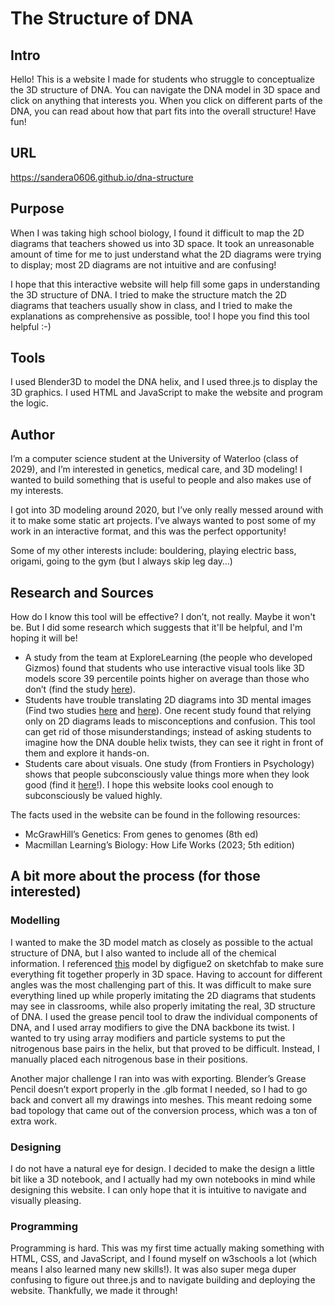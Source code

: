 # The Structure of DNA
## Intro
Hello! This is a website I made for students who struggle to conceptualize the 3D structure of DNA. You can navigate the DNA model in 3D space and click on anything that interests you. When you click on different parts of the DNA, you can read about how that part fits into the overall structure! Have fun!
## URL
https://sandera0606.github.io/dna-structure
## Purpose
When I was taking high school biology, I found it difficult to map the 2D diagrams that teachers showed us into 3D space. It took an unreasonable amount of time for me to just understand what the 2D diagrams were trying to display; most 2D diagrams are not intuitive and are confusing!

I hope that this interactive website will help fill some gaps in understanding the 3D structure of DNA. I tried to make the structure match the 2D diagrams that teachers usually show in class, and I tried to make the explanations as comprehensive as possible, too! I hope you find this tool helpful :-)
## Tools
I used Blender3D to model the DNA helix, and I used three.js to display the 3D graphics. I used HTML and JavaScript to make the website and program the logic.
## Author
I’m a computer science student at the University of Waterloo (class of 2029), and I’m interested in genetics, medical care, and 3D modeling! I wanted to build something that is useful to people and also makes use of my interests. 

I got into 3D modeling around 2020, but I’ve only really messed around with it to make some static art projects. I’ve always wanted to post some of my work in an interactive format, and this was the perfect opportunity!

Some of my other interests include: bouldering, playing electric bass, origami, going to the gym (but I always skip leg day…)
## Research and Sources
How do I know this tool will be effective? I don’t, not really. Maybe it won't be. But I did some research which suggests that it'll be helpful, and I'm hoping it will be!
- A study from the team at ExploreLearning (the people who developed Gizmos) found that students who use interactive visual tools like 3D models score 39 percentile points higher on average than those who don’t (find the study [here](https://gizmos.explorelearning.com/user_area/content_media/raw/why-gizmos-work-research-paper.pdf)).
- Students have trouble translating 2D diagrams into 3D mental images (Find two studies [here](https://core.ac.uk/download/639103617.pdf) and [here](https://pubmed.ncbi.nlm.nih.gov/30897273/)). One recent study found that relying only on 2D diagrams leads to misconceptions and confusion. This tool can get rid of those misunderstandings; instead of asking students to imagine how the DNA double helix twists, they can see it right in front of them and explore it hands-on. 
- Students care about visuals. One study (from Frontiers in Psychology) shows that people subconsciously value things more when they look good (find it [here](https://doi.org/10.3389/fpsyg.2021.670800)!). I hope this website looks cool enough to subconsciously be valued highly.


The facts used in the website can be found in the following resources:
- McGrawHill’s Genetics: From genes to genomes (8th ed)
- Macmillan Learning’s Biology: How Life Works (2023; 5th edition)

## A bit more about the process (for those interested)
### Modelling
I wanted to make the 3D model match as closely as possible to the actual structure of DNA, but I also wanted to include all of the chemical information. I referenced [this](https://sketchfab.com/3d-models/dna-double-helix-a908bbcd3eb04372b83b352e71b55836) model by digfigue2 on sketchfab to make sure everything fit together properly in 3D space. Having to account for different angles was the most challenging part of this. It was difficult to make sure everything lined up while properly imitating the 2D diagrams that students may see in classrooms, while also properly imitating the real, 3D structure of DNA.
I used the grease pencil tool to draw the individual components of DNA, and I used array modifiers to give the DNA backbone its twist. I wanted to try using array modifiers and particle systems to put the nitrogenous base pairs in the helix, but that proved to be difficult. Instead, I manually placed each nitrogenous base in their positions.

Another major challenge I ran into was with exporting. Blender’s Grease Pencil doesn’t export properly in the .glb format I needed, so I had to go back and convert all my drawings into meshes. This meant redoing some bad topology that came out of the conversion process, which was a ton of extra work.

### Designing
I do not have a natural eye for design. I decided to make the design a little bit like a 3D notebook, and I actually had my own notebooks in mind while designing this website. I can only hope that it is intuitive to navigate and visually pleasing. 

### Programming
Programming is hard. This was my first time actually making something with HTML, CSS, and JavaScript, and I found myself on w3schools a lot (which means I also learned many new skills!). It was also super mega duper confusing to figure out three.js and to navigate building and deploying the website. Thankfully, we made it through!
